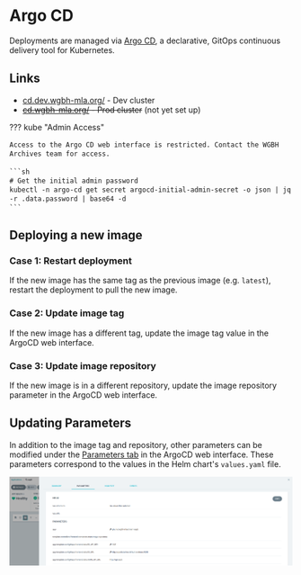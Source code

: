 # Argo CD
Deployments are managed via [Argo CD](https://argo-cd.readthedocs.io/en/stable/), a declarative, GitOps continuous delivery tool for Kubernetes.

## Links
- [cd.dev.wgbh-mla.org/](https://cd.dev.wgbh-mla.org/) - Dev cluster
- ~~[cd.wgbh-mla.org/](https://cd.wgbh-mla.org/) - Prod cluster~~ (not yet set up)

??? kube "Admin Access"

    Access to the Argo CD web interface is restricted. Contact the WGBH Archives team for access.

    ```sh
    # Get the initial admin password
    kubectl -n argo-cd get secret argocd-initial-admin-secret -o json | jq -r .data.password | base64 -d
    ```

## Deploying a new image
### Case 1: Restart deployment
If the new image has the same tag as the previous image (e.g. `latest`), restart the deployment to pull the new image.

### Case 2: Update image tag
If the new image has a different tag, update the image tag value in the ArgoCD web interface.

### Case 3: Update image repository
If the new image is in a different repository, update the image repository parameter in the ArgoCD web interface.

## Updating Parameters
In addition to the image tag and repository, other parameters can be modified under the [Parameters tab](https://cd.dev.wgbh-mla.org/applications/argo-cd/aapb?view=tree&resource=&node=argoproj.io%2FApplication%2Fargo-cd%2Faapb%2F0&tab=parameters) in the ArgoCD web interface. These parameters correspond to the values in the Helm chart's `values.yaml` file.

![Argo CD Parameters](../images/argocd-parameters.png)
